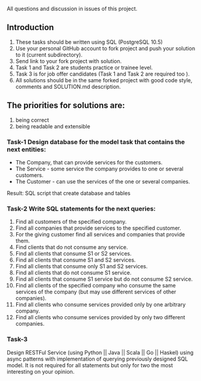 All questions and discussion in issues of this project.

## Introduction

1. These tasks should be written using SQL (PostgreSQL 10.5)
2. Use your personal GitHub account to fork project and push your solution to it (current subdirectory).
3. Send link to your fork project with solution.
4. Task 1 and Task 2 are students practice or trainee level.
5. Task 3 is for job offer candidates (Task 1 and Task 2 are required too ).
6. All solutions should be in the same forked project with good code style, comments and SOLUTION.md description.



## The priorities for solutions are:
  1) being correct
  2) being readable and extensible




### Task-1 Design database for the model task that contains the next entities:

- The Company,  that can provide services for the customers.
- The Service - some service the company provides to one or several customers.
- The Customer - can use the services of the one or several companies.

Result: SQL script that create database and tables


### Task-2 Write SQL statements for the next queries:


1. Find all customers of the specified company.
2. Find all companies that provide services to the specified customer.
3. For the giving customer find all services and companies that provide them.
4. Find clients that do not consume any service.
5. Find all clients that consume S1 or S2 services.
6. Find all clients that consume S1 and S2 services.
7. Find all clients that consume only S1 and S2 services.
8. Find all clients that do not consume S1 service.
9. Find all clients that consume S1 service but do not consume S2 service.
10. Find all clients of the specified company who consume the same services of the company (but may use different services of other companies).
11. Find all clients who consume services provided only by one arbitrary company.
12. Find all clients who consume services provided by only two different companies.





### Task-3

Design RESTFul Service (using Python || Java || Scala || Go || Haskel) using
async patterns with implementation of querying previously designed SQL
model. It is not required for all statements but only for two the most
interesting on your opinion.
